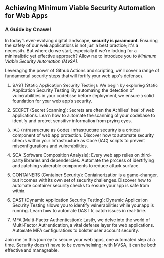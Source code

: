 ## Achieving Minimum Viable Security Automation for Web Apps
### A Guide by Cnawel

In today's ever-evolving digital landscape, **security is paramount**. Ensuring the safety of our web applications is not just a best practice; it's a necessity. But where do we start, especially if we're looking for a minimalistic yet effective approach? Allow me to introduce you to *Minimum Viable Security Automation (MVSA)*.

Leveraging the power of Github Actions and scripting, we'll cover a range of fundamental security steps that will fortify your web app's defenses.

1. SAST (Static Application Security Testing):
We begin by exploring Static Application Security Testing. By automating the detection of vulnerabilities in your codebase before deployment, we ensure a solid foundation for your web app's security.

2. SECRET (Secret Scanning):
Secrets are often the Achilles' heel of web applications. Learn how to automate the scanning of your codebase to identify and protect sensitive information from prying eyes.

3. IAC (Infrastructure as Code):
Infrastructure security is a critical component of web app protection. Discover how to automate security checks within your Infrastructure as Code (IAC) scripts to prevent misconfigurations and vulnerabilities.

4. SCA (Software Composition Analysis):
Every web app relies on third-party libraries and dependencies. Automate the process of identifying and patching vulnerable components to reduce attack surface.

5. CONTAINERS (Container Security):
Containerization is a game-changer, but it comes with its own set of security challenges. Discover how to automate container security checks to ensure your app is safe from within.

6. DAST (Dynamic Application Security Testing):
Dynamic Application Security Testing allows you to identify vulnerabilities while your app is running. Learn how to automate DAST to catch issues in real-time.

7. MFA (Multi-Factor Authentication):
Lastly, we delve into the world of Multi-Factor Authentication, a vital defense layer for web applications. Automate MFA configurations to bolster user account security.

Join me on this journey to secure your web apps, one automated step at a time. Security doesn't have to be overwhelming; with MVSA, it can be both effective and manageable.